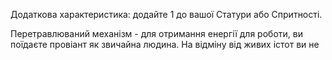 Додаткова характеристика: додайте 1 до вашої Статури або Спритності.

Перетравлюваний механізм - для отримання енергії для роботи, ви поїдаєте провіант як звичайна людина. На відміну від живих істот ви не 